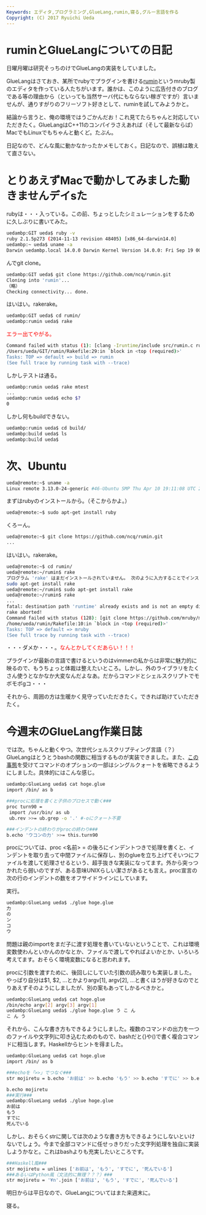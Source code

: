 ```yaml
---
Keywords: エディタ,プログラミング,GlueLang,rumin,寝る,グルー言語を作る
Copyright: (C) 2017 Ryuichi Ueda
---
```


# ruminとGlueLangについての日記
日曜月曜は研究そっちのけでGlueLangの実装をしていました。

GlueLangはさておき、某所でrubyでプラグインを書ける<a href="https://github.com/ncq/rumin" target="_blank">rumin</a>というmruby製のエディタを作っている人たちがいます。誰かは、このように広告付きのブログである等の理由から（といっても当然サーバ代にもならない稼ぎですが）言いませんが、通りすがりのフリーソフト好きとして、ruminを試してみようかと。

結論から言うと、俺の環境ではうごかんだお！これ見てたらちゃんと対応していただきたく。GlueLangはC++11のコンパイラさえあれば（そして最新ならば）MacでもLinuxでもちゃんと動くど。たぶん。

<!--more-->

日記なので、どんな風に動かなかったかメモしておく。日記なので、誤植は敢えて直さない。

<h1>とりあえずMacで動かしてみました動きませんデイsた</h1>

rubyは・・・入っている。この前、ちょっとしたシミュレーションをするために久しぶりに書いてみた。
```bash
uedambp:GIT ueda$ ruby -v
ruby 2.1.5p273 (2014-11-13 revision 48405) [x86_64-darwin14.0]
uedambp:~ ueda$ uname -a
Darwin uedambp.local 14.0.0 Darwin Kernel Version 14.0.0: Fri Sep 19 00:26:44 PDT 2014; root:xnu-2782.1.97~2/RELEASE_X86_64 x86_64
```

んでgit clone。

```bash
uedambp:GIT ueda$ git clone https://github.com/ncq/rumin.git
Cloning into 'rumin'...
（略）
Checking connectivity... done.
```

はいはい。rakerake。

```bash
uedambp:GIT ueda$ cd rumin/
uedambp:rumin ueda$ rake
```

<span style="color:red">エラー出てやがる。</span>

```bash
Command failed with status (1): [clang -Iruntime/include src/rumin.c runtim...]
/Users/ueda/GIT/rumin/Rakefile:29:in `block in <top (required)>'
Tasks: TOP => default => build => rumin
(See full trace by running task with --trace)
```

しかしテストは通る。

```bash
uedambp:rumin ueda$ rake mtest
...
uedambp:rumin ueda$ echo $?
0
```

しかし何もbuildできない。

```bash
uedambp:rumin ueda$ cd build/
uedambp:build ueda$ ls
uedambp:build ueda$ 
```

<h1>次、Ubuntu</h1>

```bash
ueda@remote:~$ uname -a
Linux remote 3.13.0-24-generic #46-Ubuntu SMP Thu Apr 10 19:11:08 UTC 2014 x86_64 x86_64 x86_64 GNU/Linux
```

まずはrubyのインストールから。（そこからかよ。）
```bash
ueda@remote:~$ sudo apt-get install ruby
```

くろーん。

```bash
ueda@remote:~$ git clone https://github.com/ncq/rumin.git
...
```

はいはい。rakerake。

```bash
ueda@remote:~$ cd rumin/
ueda@remote:~/rumin$ rake
プログラム 'rake' はまだインストールされていません。 次のように入力することでインストールできます:
sudo apt-get install rake
ueda@remote:~/rumin$ sudo apt-get install rake
ueda@remote:~/rumin$ rake
...
fatal: destination path 'runtime' already exists and is not an empty directory.
rake aborted!
Command failed with status (128): [git clone https://github.com/mruby/mruby.g...]
/home/ueda/rumin/Rakefile:10:in `block in <top (required)>'
Tasks: TOP => default => mruby
(See full trace by running task with --trace)
```

・・・ダメか・・・。<span style="color:red">なんとかしてくだあらい！！！</span>

プラグインが最新の言語で書けるというのはvimmerの私からは非常に魅力的に映るので、もうちょっと体裁は整えたいところ。しかし、外のライブラリをたくさん使うとなかなか大変なんだよなあ。だからコマンドとシェルスクリプトでモボモボgコ・・・

それから、周囲の方は生暖かく見守っていただきたく。できれば助けていただきたく。


<h1>今週末のGlueLang作業日誌</h1>

では次。ちゃんと動くやつ。次世代シェルスクリプティング言語（？）GlueLangはとうとうbashの関数に相当するものが実装できました。また、<a href="/?post=04884" title="glueで年末年始シェル芸問題集を解いた雑感（Q4まで）" target="_blank">この事態</a>を受けてコマンドのオプションの一部はシングルクォートを省略できるようにしました。具体的にはこんな感じ。

```bash
uedambp:GlueLang ueda$ cat hoge.glue 
import /bin/ as b

###procに処理を書くと子供のプロセスで動く###
proc turn90 =
 import /usr/bin/ as ub
 ub.rev >>= ub.grep -o '.' #-oにクォート不要

###インデントの終わりがprocの終わり###
b.echo 'ウコンの力' >>= this.turn90
```

procについては、proc <名前> = の後ろにインデントつきで処理を書くと、インデントを取り去って中間ファイルに保存し、別のglueを立ち上げてそいつにファイルを渡して処理させるという、超手抜きな実装になってます。外から突っつかれたら弱いのですが、ある意味UNIXらしい潔さがあるとも言え。proc宣言の次の行のインデントの数をオフサイドラインにしています。

実行。

```bash
uedambp:GlueLang ueda$ ./glue hoge.glue 
力
の
ン
コ
ウ
```

問題は親のimportをまだ子に渡す処理を書いていないということで、これは環境変数使わんといかんのかなとか、ファイルで渡してやればよいかとか、いろいろ考えてます。おそらく環境変数になると思われます。

procに引数を渡すために、後回しにしていた引数の読み取りも実装しました。やっぱり自分は$1, $2, ...とかよりargv[1], argv[2], ...と書くほうが好きなのでとりあえずそのようにしましたが、別の案もあってしかるべきかと。

```bash
uedambp:GlueLang ueda$ cat hoge.glue 
/bin/echo argv[2] argv[3] argv[1]
uedambp:GlueLang ueda$ ./glue hoge.glue う こ ん
こ ん う
```

それから、こんな書き方もできるようにしました。複数のコマンドの出力を一つのファイルや文字列に叩き込むためのもので、bashだと{}や()で書く複合コマンドに相当します。Haskellからヒントを得ました。

```bash
uedambp:GlueLang ueda$ cat hoge.glue 
import /bin/ as b

###echoを「>>」でつなぐ###
str mojiretu = b.echo 'お前は' >> b.echo 'もう' >> b.echo 'すでに' >> b.echo '死んでいる'

b.echo mojiretu
###実行###
uedambp:GlueLang ueda$ ./glue hoge.glue 
お前は
もう
すでに
死んでいる
```

しかし、おそらくstrに関しては次のような書き方もできるようにしないといけないでしょう。今まで全部コマンドに任せっきりだった文字列処理を独自に実装しようかなと。これはbashよりも充実したいところです。

```bash
###Haskell風###
str mojiretu = unlines ['お前は', 'もう', 'すでに', '死んでいる']
###あるいはPython風（文法的に無理？？？）###
str mojiretu = '¥n'.join ['お前は', 'もう', 'すでに', '死んでいる']
```

明日からは平日なので、GlueLangについてはまた来週末に。


寝る。
